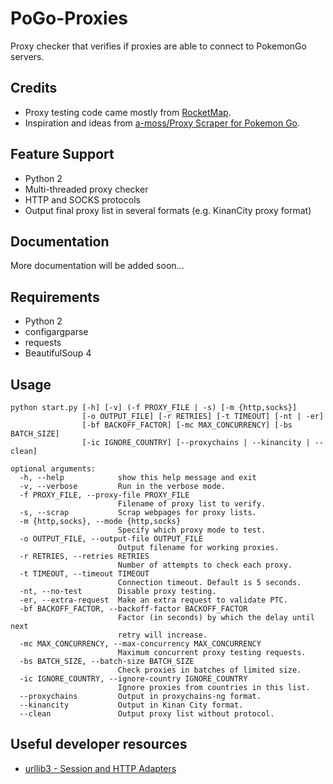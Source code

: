 # PoGo-Proxies
Proxy checker that verifies if proxies are able to connect to PokemonGo servers.

## Credits
 - Proxy testing code came mostly from [RocketMap](http://github.com/RocketMap/RocketMap).
 - Inspiration and ideas from [a-moss/Proxy Scraper for Pokemon Go](https://gist.github.com/a-moss/1578eb07b2570b5d97d85b1e93e81cc8s).

## Feature Support
 * Python 2
 * Multi-threaded proxy checker
 * HTTP and SOCKS protocols
 * Output final proxy list in several formats (e.g. KinanCity proxy format)

## Documentation
More documentation will be added soon...

## Requirements
 * Python 2
 * configargparse
 * requests
 * BeautifulSoup 4

## Usage
```
python start.py [-h] [-v] (-f PROXY_FILE | -s) [-m {http,socks}]
                [-o OUTPUT_FILE] [-r RETRIES] [-t TIMEOUT] [-nt | -er]
                [-bf BACKOFF_FACTOR] [-mc MAX_CONCURRENCY] [-bs BATCH_SIZE]
                [-ic IGNORE_COUNTRY] [--proxychains | --kinancity | --clean]

optional arguments:
  -h, --help            show this help message and exit
  -v, --verbose         Run in the verbose mode.
  -f PROXY_FILE, --proxy-file PROXY_FILE
                        Filename of proxy list to verify.
  -s, --scrap           Scrap webpages for proxy lists.
  -m {http,socks}, --mode {http,socks}
                        Specify which proxy mode to test.
  -o OUTPUT_FILE, --output-file OUTPUT_FILE
                        Output filename for working proxies.
  -r RETRIES, --retries RETRIES
                        Number of attempts to check each proxy.
  -t TIMEOUT, --timeout TIMEOUT
                        Connection timeout. Default is 5 seconds.
  -nt, --no-test        Disable proxy testing.
  -er, --extra-request  Make an extra request to validate PTC.
  -bf BACKOFF_FACTOR, --backoff-factor BACKOFF_FACTOR
                        Factor (in seconds) by which the delay until next
                        retry will increase.
  -mc MAX_CONCURRENCY, --max-concurrency MAX_CONCURRENCY
                        Maximum concurrent proxy testing requests.
  -bs BATCH_SIZE, --batch-size BATCH_SIZE
                        Check proxies in batches of limited size.
  -ic IGNORE_COUNTRY, --ignore-country IGNORE_COUNTRY
                        Ignore proxies from countries in this list.
  --proxychains         Output in proxychains-ng format.
  --kinancity           Output in Kinan City format.
  --clean               Output proxy list without protocol.
```

## Useful developer resources
 - [urllib3 - Session and HTTP Adapters](https://stackoverflow.com/questions/15431044/can-i-set-max-retries-for-requests-request)
